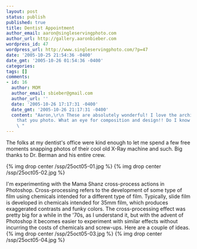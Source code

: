 ```yaml
---
layout: post
status: publish
published: true
title: Dentist Appointment
author_email: aaron@singleservingphoto.com
author_url: http://gallery.aaronbieber.com
wordpress_id: 47
wordpress_url: http://www.singleservingphoto.com/?p=47
date: '2005-10-25 21:54:36 -0400'
date_gmt: '2005-10-26 01:54:36 -0400'
categories:
tags: []
comments:
- id: 16
  author: MOM
  author_email: sbieber@gmail.com
  author_url: ''
  date: '2005-10-26 17:17:31 -0400'
  date_gmt: '2005-10-26 21:17:31 -0400'
  content: "Aaron,\r\n These are absolutely wonderful! I love the architectural stuff
    that you photo. What an eye for composition and design!! Do I know your mother????
    \ "
---
```

The folks at my dentist's office were kind enough to let me spend a few
free moments snapping photos of their cool old X-Ray machine and such.
Big thanks to Dr. Berman and his entire crew.

{% img drop center /ssp/25oct05-01.jpg %}
 {% img drop center /ssp/25oct05-02.jpg %}

I'm experimenting with the Mama Shanz cross-process actions in
Photoshop. Cross-processing refers to the development of some type of
film using chemicals intended for a different type of film. Typically,
slide film is developed in chemicals intended for 35mm film, which
produces exaggerated contrasts and funky colors. The cross-processing
effect was pretty big for a while in the '70s, as I understand it, but
with the advent of Photoshop it becomes easier to experiment with
similar effects without incurring the costs of chemicals and screw-ups.
Here are a couple of ideas.
 {% img drop center /ssp/25oct05-03.jpg %}
 {% img drop center /ssp/25oct05-04.jpg %}
